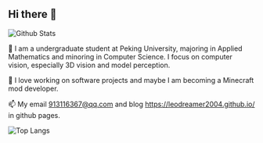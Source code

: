 ## Hi there 👋

![Github Stats](https://github-readme-stats.vercel.app/api?username=LeoDreamer2004&show_icons=true)

🔭 I am a undergraduate student at Peking University, majoring in Applied Mathematics and minoring in Computer Science. I focus on computer vision, especially 3D vision and model perception.

🌱 I love working on software projects and maybe I am becoming a Minecraft mod developer.

📫 My email <913116367@qq.com> and blog <https://leodreamer2004.github.io/> in github pages.

![Top Langs](https://github-readme-stats.vercel.app/api/top-langs/?username=LeoDreamer2004&layout=compact)
